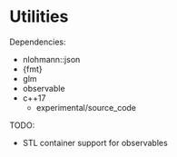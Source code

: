 # Utilities

Dependencies:
* nlohmann::json
* {fmt}
* glm
* observable
* c++17
  * experimental/source_code


TODO:
* STL container support for observables